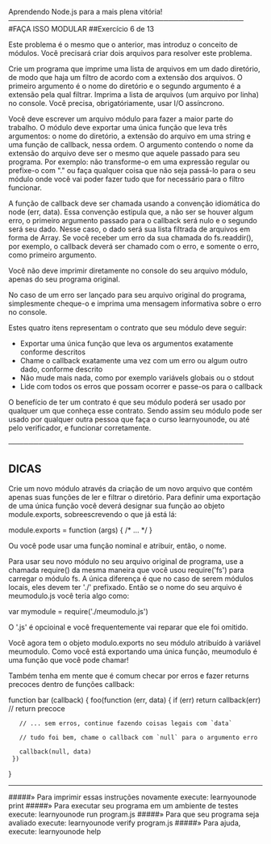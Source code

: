 Aprendendo Node.js para a mais plena vitória!
───────────────────────────────────────────────
#FAÇA ISSO MODULAR
##Exercício 6 de 13

Este problema é o mesmo que o anterior, mas introduz o conceito de módulos. Você precisará criar dois arquivos para resolver este problema.

Crie um programa que imprime uma lista de arquivos em um dado diretório, de modo que haja um filtro de acordo com a extensão dos arquivos. O primeiro argumento é o nome do diretório e o segundo argumento é a extensão pela qual filtrar. Imprima a lista de arquivos (um arquivo por linha) no console. Você precisa, obrigatóriamente, usar I/O assíncrono.

Você deve escrever um arquivo módulo para fazer a maior parte do trabalho. O módulo deve exportar uma única função que leva três argumentos: o nome do diretório, a extensão do arquivo em uma string e uma função de callback, nessa ordem. O argumento contendo o nome da extensão do arquivo deve ser o mesmo que aquele passado para seu programa. Por exemplo: não transforme-o em uma expressão regular ou prefixe-o com "." ou faça qualquer coisa que não seja passá-lo para o seu módulo onde você vai poder fazer tudo que for necessário para o filtro funcionar.

A função de callback deve ser chamada usando a convenção idiomática do node (err, data). Essa convenção estipula que, a não ser se houver algum erro, o primeiro argumento passado para o callback será nulo e o segundo será seu dado. Nesse caso, o dado será sua lista filtrada de arquivos em forma de Array. Se você receber um erro da sua chamada do fs.readdir(), por exemplo, o callback deverá ser chamado com o erro, e somente o erro, como primeiro argumento.

Você não deve imprimir diretamente no console do seu arquivo módulo, apenas do seu programa original.

No caso de um erro ser lançado para seu arquivo original do programa, simplesmente cheque-o e imprima uma mensagem informativa sobre o erro no console.

Estes quatro itens representam o contrato que seu módulo deve seguir:

 * Exportar uma única função que leva os argumentos exatamente conforme descritos
 * Chame o callback exatamente uma vez com um erro ou algum outro dado, conforme descrito
 * Não mude mais nada, como por exemplo variávels globais ou o stdout
 * Lide com todos os erros que possam ocorrer e passe-os para o callback

O benefício de ter um contrato é que seu módulo poderá ser usado por qualquer um que conheça esse contrato. Sendo assim seu módulo pode ser usado por qualquer outra pessoa que faça o curso learnyounode, ou até pelo verificador, e funcionar corretamente.

───────────────────────────────────────────────

## DICAS

Crie um novo módulo através da criação de um novo arquivo que contém apenas suas funções de ler e filtrar o diretório. Para definir uma exportação de uma única função você deverá designar sua função ao objeto module.exports, sobreescrevendo o que já está lá:

   module.exports = function (args) { /* ... */ }

Ou você pode usar uma função nominal e atribuir, então, o nome.

Para usar seu novo módulo no seu arquivo original de programa, use a chamada require() da mesma maneira que você usou require('fs') para carregar o módulo fs. A única diferença é que no caso de serem módulos locais, eles devem ter './' prefixado. Então se o nome do seu arquivo é meumodulo.js você teria algo como:

   var mymodule = require('./meumodulo.js')

O '.js' é opcioinal e você frequentemente vai reparar que ele foi omitido.

Você agora tem o objeto modulo.exports no seu módulo atribuído à variável meumodulo. Como você está exportando uma única função, meumodulo é uma função que você pode chamar!

Também tenha em mente que é comum checar por erros e fazer returns precoces dentro de funções callback:

   function bar (callback) {
     foo(function (err, data) {
       if (err)
         return callback(err) // return precoce

       // ... sem erros, continue fazendo coisas legais com `data`

       // tudo foi bem, chame o callback com `null` para o argumento erro

       callback(null, data)
     })
   }

-------------------------------------------------------------------------------

#####» Para imprimir essas instruções novamente execute: learnyounode print
#####» Para executar seu programa em um ambiente de testes execute: learnyounode run program.js
#####» Para que seu programa seja avaliado execute: learnyounode verify program.js
#####» Para ajuda, execute: learnyounode help
